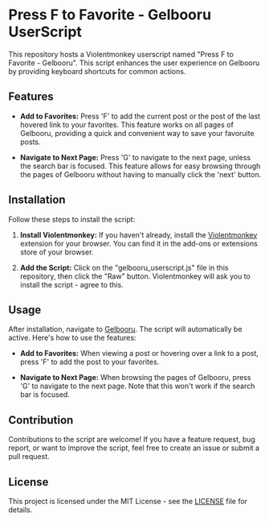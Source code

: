 # Press F to Favorite - Gelbooru UserScript

This repository hosts a Violentmonkey userscript named "Press F to Favorite - Gelbooru". This script enhances the user experience on Gelbooru by providing keyboard shortcuts for common actions.

## Features

- **Add to Favorites:** Press 'F' to add the current post or the post of the last hovered link to your favorites. This feature works on all pages of Gelbooru, providing a quick and convenient way to save your favoruite posts.

- **Navigate to Next Page:** Press 'G' to navigate to the next page, unless the search bar is focused. This feature allows for easy browsing through the pages of Gelbooru without having to manually click the 'next' button.

## Installation

Follow these steps to install the script:

1. **Install Violentmonkey:** If you haven't already, install the [Violentmonkey](https://violentmonkey.github.io) extension for your browser. You can find it in the add-ons or extensions store of your browser.

2. **Add the Script:** Click on the "gelbooru_userscript.js" file in this repository, then click the "Raw" button. Violentmonkey will ask you to install the script - agree to this.

## Usage

After installation, navigate to [Gelbooru](https://gelbooru.com/). The script will automatically be active. Here's how to use the features:

- **Add to Favorites:** When viewing a post or hovering over a link to a post, press 'F' to add the post to your favorites.

- **Navigate to Next Page:** When browsing the pages of Gelbooru, press 'G' to navigate to the next page. Note that this won't work if the search bar is focused.

## Contribution

Contributions to the script are welcome! If you have a feature request, bug report, or want to improve the script, feel free to create an issue or submit a pull request.

## License

This project is licensed under the MIT License - see the [LICENSE](LICENSE) file for details.
